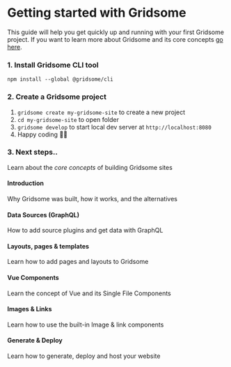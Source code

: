 # Getting started with Gridsome
This guide will help you get quickly up and running with your first Gridsome project.
If you want to learn more about Gridsome and its core concepts [go here](/docs/introduction).

### 1. Install Gridsome CLI tool
`npm install --global @gridsome/cli`

### 2. Create a Gridsome project
1. `gridsome create my-gridsome-site` to create a new project </li>
2. `cd my-gridsome-site` to open folder
3. `gridsome develop` to start local dev server at `http://localhost:8080`
4. Happy coding 🎉🙌


### 3. Next steps..
Learn about the *core concepts* of building Gridsome sites

<div class="grid-cols container--push grid-cols--2 grid-cols--gap-small">

  <g-link>
    <Card> 
      <h4>Introduction</h4>
      <p>Why Gridsome was built, how it works, and the alternatives</p>
    </Card>
  </g-link>


  <g-link>  
    <Card> 
      <h4>Data Sources (GraphQL)</h4>
      <p>How to add source plugins and get data with GraphQL</p>
    </Card>
  </g-link>
  
  <g-link>
    <Card> 
      <h4>Layouts, pages & templates</h4>
      <p>Learn how to add pages and layouts to Gridsome</p>
    </Card>
  </g-link>
  
  <g-link>
    <Card>  
      <h4>Vue Components</h4>
      <p>Learn the concept of Vue and its Single File Components</p>
    </Card>
  </g-link>


  <g-link>  
    <Card>  
      <h4>Images & Links</h4>
      <p>Learn how to use the built-in Image & link components</p>
    </Card>
  </g-link>
  
  <g-link>  
    <Card>  
      <h4>Generate & Deploy</h4>
      <p>Learn how to generate, deploy and host your website</p>
    </Card>
  </g-link>
</div>
